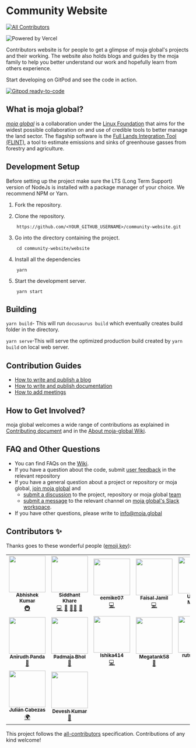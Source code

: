 # Community Website

<!-- ALL-CONTRIBUTORS-BADGE:START - Do not remove or modify this section -->

[![All Contributors](https://img.shields.io/badge/all_contributors-16-orange.svg?style=flat-square)](#contributors-)

<!-- ALL-CONTRIBUTORS-BADGE:END -->

![Powered by Vercel](website/static/img/powered-by-vercel.svg)

Contributors website is for people to get a glimpse of moja global's projects and their working. The website also holds blogs and guides by the moja family to help you better understand our work and hopefully learn from others experience.

Start developing on GitPod and see the code in action.

[![Gitpod ready-to-code](https://img.shields.io/badge/Gitpod-ready--to--code-blue?logo=gitpod)](https://gitpod.io/#https://github.com/moja-global/community-website/)

## What is moja global?

[_moja global_](http://moja.global/) is a collaboration under the [Linux Foundation](https://linuxfoundation.org/) that aims for the widest possible collaboration on and use of credible tools to better manage the land sector. The flagship software is the [Full Lands Integration Tool (FLINT)](https://github.com/moja-global/flint), a tool to estimate emissions and sinks of greenhouse gasses from forestry and agriculture.

## Development Setup

Before setting up the project make sure the LTS (Long Term Support) version of NodeJs is installed with a package manager of your choice. We recommend NPM or Yarn.

1. Fork the repository.

2. Clone the repository.

```
    https://github.com/<YOUR_GITHUB_USERNAME>/community-website.git
```

3. Go into the directory containing the project.

```
    cd community-website/website
```

4. Install all the dependencies

```
    yarn
```

5. Start the development server.

```
    yarn start
```


## Building

   `yarn build`- This will run `docusaurus build` which eventually creates build folder in the directory.

   `yarn serve`-This will serve the optimized production build created by `yarn build` on local web server.

## Contribution Guides

- [How to write and publish a blog](https://community.moja.global/community/community-website-contributions#writing-new-blogs)
- [How to write and publish documentation](https://community.moja.global/community/community-website-contributions#adding-new-documentation)
- [How to add meetings](https://github.com/moja-global/community-website/blob/main/website/meetings.md)

## How to Get Involved?

moja global welcomes a wide range of contributions as explained in [Contributing document](https://github.com/moja-global/About-moja-global/blob/master/CONTRIBUTING.md) and in the [About moja-global Wiki](https://github.com/moja-global/.github/wiki).

## FAQ and Other Questions

- You can find FAQs on the [Wiki](https://github.com/moja.global/.github/wiki).
- If you have a question about the code, submit [user feedback](https://github.com/moja-global/About-moja-global/blob/master/Contributing/How-to-Provide-User-Feedback.md) in the relevant repository
- If you have a general question about a project or repository or moja global, [join moja global](https://github.com/moja-global/About-moja-global/blob/master/Contributing/How-to-Join-moja-global.md) and
  - [submit a discussion](https://help.github.com/en/articles/about-team-discussions) to the project, repository or moja global [team](https://github.com/orgs/moja-global/teams)
  - [submit a message](https://get.slack.help/hc/en-us/categories/200111606#send-messages) to the relevant channel on [moja global's Slack workspace](mojaglobal.slack.com).
- If you have other questions, please write to info@moja.global

## Contributors ✨

Thanks goes to these wonderful people ([emoji key](https://allcontributors.org/docs/en/emoji-key)):

<!-- ALL-CONTRIBUTORS-LIST:START - Do not remove or modify this section -->
<!-- prettier-ignore-start -->
<!-- markdownlint-disable -->
<table>
  <tr>
    <td align="center"><a href="https://www.linkedin.com/in/abhishek-kr09/"><img src="https://avatars.githubusercontent.com/u/48255244?v=4?s=100" width="100px;" alt=""/><br /><sub><b>Abhishek Kumar</b></sub></a><br /><a href="#infra-Abhishek-kumar09" title="Infrastructure (Hosting, Build-Tools, etc)">🚇</a></td>
    <td align="center"><a href="https://siddhant-k-code.github.io/"><img src="https://avatars.githubusercontent.com/u/55068936?v=4?s=100" width="100px;" alt=""/><br /><sub><b>Siddhant Khare</b></sub></a><br /><a href="https://github.com/moja-global/community-website/commits?author=Siddhant-K-code" title="Code">💻</a> <a href="https://github.com/moja-global/community-website/pulls?q=is%3Apr+reviewed-by%3ASiddhant-K-code" title="Reviewed Pull Requests">👀</a> <a href="#mentoring-Siddhant-K-code" title="Mentoring">🧑‍🏫</a> <a href="#question-Siddhant-K-code" title="Answering Questions">💬</a></td>
    <td align="center"><a href="https://github.com/eemike07"><img src="https://avatars.githubusercontent.com/u/2515617?v=4?s=100" width="100px;" alt=""/><br /><sub><b>eemike07</b></sub></a><br /><a href="https://github.com/moja-global/community-website/commits?author=eemike07" title="Code">💻</a></td>
    <td align="center"><a href="http://www.linkedin.com/in/faisaljamil25"><img src="https://avatars.githubusercontent.com/u/69186619?v=4?s=100" width="100px;" alt=""/><br /><sub><b>Faisal Jamil</b></sub></a><br /><a href="https://github.com/moja-global/community-website/commits?author=faisaljamil25" title="Code">💻</a></td>
    <td align="center"><a href="https://github.com/utkarsh1311"><img src="https://avatars.githubusercontent.com/u/70108561?v=4?s=100" width="100px;" alt=""/><br /><sub><b>Utkarsh Maurya</b></sub></a><br /><a href="https://github.com/moja-global/community-website/issues?q=author%3Autkarsh1311" title="Bug reports">🐛</a></td>
    <td align="center"><a href="https://github.com/17bcs1837"><img src="https://avatars.githubusercontent.com/u/62862321?v=4?s=100" width="100px;" alt=""/><br /><sub><b>Aman Kumar</b></sub></a><br /><a href="https://github.com/moja-global/community-website/issues?q=author%3A17bcs1837" title="Bug reports">🐛</a></td>
    <td align="center"><a href="https://github.com/romasinha"><img src="https://avatars.githubusercontent.com/u/65072006?v=4?s=100" width="100px;" alt=""/><br /><sub><b>Roma Sinha</b></sub></a><br /><a href="https://github.com/moja-global/community-website/commits?author=romasinha" title="Documentation">📖</a></td>
  </tr>
  <tr>
    <td align="center"><a href="https://anirudhpanda.me/"><img src="https://avatars.githubusercontent.com/u/66218496?v=4?s=100" width="100px;" alt=""/><br /><sub><b>Anirudh Panda</b></sub></a><br /><a href="https://github.com/moja-global/community-website/issues?q=author%3AAnirudhPanda" title="Bug reports">🐛</a></td>
    <td align="center"><a href="https://github.com/padmajabhol"><img src="https://avatars.githubusercontent.com/u/75530516?v=4?s=100" width="100px;" alt=""/><br /><sub><b>Padmaja Bhol</b></sub></a><br /><a href="https://github.com/moja-global/community-website/issues?q=author%3Apadmajabhol" title="Bug reports">🐛</a></td>
    <td align="center"><a href="https://github.com/Ishika414"><img src="https://avatars.githubusercontent.com/u/78595001?v=4?s=100" width="100px;" alt=""/><br /><sub><b>Ishika414</b></sub></a><br /><a href="https://github.com/moja-global/community-website/commits?author=Ishika414" title="Code">💻</a></td>
    <td align="center"><a href="https://megatank58.me/"><img src="https://avatars.githubusercontent.com/u/51410502?v=4?s=100" width="100px;" alt=""/><br /><sub><b>Megatank58</b></sub></a><br /><a href="https://github.com/moja-global/community-website/commits?author=Megatank58" title="Documentation">📖</a></td>
    <td align="center"><a href="https://github.com/rutujaingole"><img src="https://avatars.githubusercontent.com/u/72335505?v=4?s=100" width="100px;" alt=""/><br /><sub><b>rutujaingole</b></sub></a><br /><a href="https://github.com/moja-global/community-website/commits?author=rutujaingole" title="Documentation">📖</a> <a href="#infra-rutujaingole" title="Infrastructure (Hosting, Build-Tools, etc)">🚇</a></td>
    <td align="center"><a href="http://iamrajiv.github.io"><img src="https://avatars.githubusercontent.com/u/42106787?v=4?s=100" width="100px;" alt=""/><br /><sub><b>Rajiv Singh</b></sub></a><br /><a href="#infra-iamrajiv" title="Infrastructure (Hosting, Build-Tools, etc)">🚇</a></td>
    <td align="center"><a href="https://mizanxali.github.io/"><img src="https://avatars.githubusercontent.com/u/59915742?v=4?s=100" width="100px;" alt=""/><br /><sub><b>Mizan Ali</b></sub></a><br /><a href="https://github.com/moja-global/community-website/commits?author=mizanxali" title="Code">💻</a></td>
  </tr>
  <tr>
    <td align="center"><a href="http://www.juliancabezas.com"><img src="https://avatars.githubusercontent.com/u/17553010?v=4?s=100" width="100px;" alt=""/><br /><sub><b>Julián Cabezas</b></sub></a><br /><a href="#translation-juliancabezas" title="Translation">🌍</a></td>
    <td align="center"><a href="https://github.com/Devesh21700Kumar"><img src="https://avatars.githubusercontent.com/u/59202075?v=4?s=100" width="100px;" alt=""/><br /><sub><b>Devesh Kumar</b></sub></a><br /><a href="https://github.com/moja-global/community-website/issues?q=author%3ADevesh21700Kumar" title="Bug reports">🐛</a></td>
  </tr>
</table>

<!-- markdownlint-restore -->
<!-- prettier-ignore-end -->

<!-- ALL-CONTRIBUTORS-LIST:END -->

This project follows the [all-contributors](https://github.com/all-contributors/all-contributors) specification. Contributions of any kind welcome!
